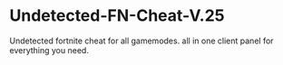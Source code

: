 # Undetected-FN-Cheat-V.25
Undetected fortnite cheat for all gamemodes. all in one client panel for everything you need.
